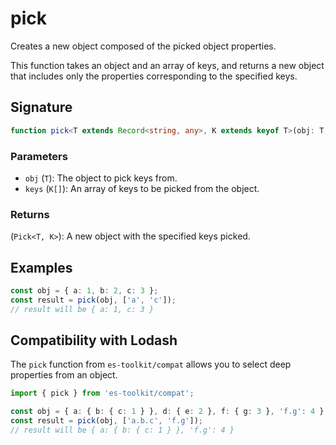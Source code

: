 # pick

Creates a new object composed of the picked object properties.

This function takes an object and an array of keys, and returns a new object that
includes only the properties corresponding to the specified keys.

## Signature

```typescript
function pick<T extends Record<string, any>, K extends keyof T>(obj: T, keys: K[]): Pick<T, K>;
```

### Parameters

- `obj` (`T`): The object to pick keys from.
- `keys` (`K[]`): An array of keys to be picked from the object.

### Returns

(`Pick<T, K>`): A new object with the specified keys picked.

## Examples

```typescript
const obj = { a: 1, b: 2, c: 3 };
const result = pick(obj, ['a', 'c']);
// result will be { a: 1, c: 3 }
```

## Compatibility with Lodash

The `pick` function from `es-toolkit/compat` allows you to select deep properties from an object.

```typescript
import { pick } from 'es-toolkit/compat';

const obj = { a: { b: { c: 1 } }, d: { e: 2 }, f: { g: 3 }, 'f.g': 4 };
const result = pick(obj, ['a.b.c', 'f.g']);
// result will be { a: { b: { c: 1 } }, 'f.g': 4 }
```
